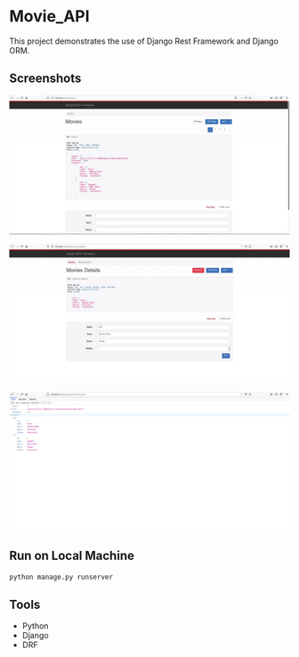 # Movie_API  

This project demonstrates the use of Django Rest Framework and Django ORM.


## Screenshots

![Home Page](https://github.com/shubhamjain31/Movie_API/blob/main/Screenshots/Screenshot%20from%202021-02-10%2023-03-53.jpg)  

![Home Page](https://github.com/shubhamjain31/Movie_API/blob/main/Screenshots/Screenshot%20from%202021-02-10%2023-03-42.jpg)  

![Home Page](https://github.com/shubhamjain31/Movie_API/blob/main/Screenshots/Screenshot%20from%202021-02-10%2023-04-24.jpg)

## Run on Local Machine  
```
python manage.py runserver
```

## Tools  
- Python
- Django
- DRF
